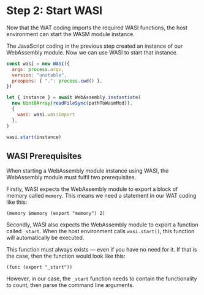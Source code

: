 # Step 2: Start WASI

Now that the WAT coding imports the required WASI functions, the host environment can start the WASM module instance.

The JavaScript coding in the previous step created an instance of our WebAssembly module.
Now we can use WASI to start that instance.

```javascript
const wasi = new WASI({
  args: process.argv,
  version: "unstable",
  preopens: { ".": process.cwd() },
})

let { instance } = await WebAssembly.instantiate(
  new Uint8Array(readFileSync(pathToWasmMod)),
  {
    wasi: wasi.wasiImport
  },
)

wasi.start(instance)
```

## WASI Prerequisites

When starting a WebAssembly module instance using WASI, the WebAssembly module must fulfil two prerequisites.

Firstly, WASI expects the WebAssembly module to export a block of memory called `memory`.
This means we need a statement in our WAT coding like this:

```wat
(memory $memory (export "memory") 2)
```

Secondly, WASI also expects the WebAssembly module to export a function called `_start`.  When the host environment calls `wasi.start()`, this function will automatically be executed.

This function must always exists &mdash; even if you have no need for it.
If that is the case, then the function would look like this:

```wat
(func (export "_start"))
```

However, in our case, the `_start` function needs to contain the functionality to count, then parse the command line arguments.

